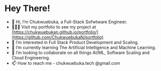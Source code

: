 # Hey There!
- 👋 Hi, I’m Chukwuebuka, a Full-Stack Sofwtware Engineer.
- 👨🏽‍💻 Visit my portfolio to see my project at [https://chukwuebukan.github.io/portfolio/](https://github.com/ChukwuebukaN/portfolio)
- 👀 I’m interested in Full Stack Product Development and Scaling.
- 🌱 I’m currently learning The Artificial Intelligence and Machine Learning.
- 💞️ I’m looking to collaborate on all things AI/ML, Software Scaling and Cloud Engineering.
- 📫 How to reach me - chukwuebuka.tech @gmail.com

<!---
FrenzyNwoba/FrenzyNwoba is a ✨ special ✨ repository because its `README.md` (this file) appears on your GitHub profile.
You can click the Preview link to take a look at your changes.
--->
